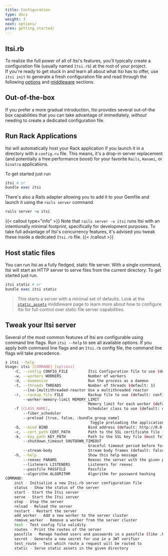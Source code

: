 ```yaml
---
title: Configuration
type: docs
weight: 3
next: options/
prev: getting_started/
---
```


## Itsi.rb
To realize the full power of all of Itsi's features, you'll typically create a configuration file
(usually named `Itsi.rb`) at the root of your project.<br/>
If you're ready to get stuck in and learn all about what Itsi has to offer, use
`itsi init` to generate a fresh configuration file and read through the following [options](/options/) and [middleware](/middleware/) sections.


## Out-of-the-box
If you prefer a more gradual introduction, Itsi provides several out-of-the box capabilities that you can take advantage of immediately, *without* needing to create a dedicated configuration file.



## Run Rack Applications
Itsi will automatically host your Rack application if you launch it in a directory with a `config.ru` file.
This means, it's a drop-in server replacement (and potentially a free performance boost) for your favorite `Rails`, `Hanami`, or `Sinatra` applications.

To get started just run
```ruby
itsi # or
bundle exec itsi
```

There's also a Rails adapter allowing you to add it to your Gemfile and launch it using the `rails server` command.

```ruby
rails server -u itsi
```
{{< callout type="info" >}}
  Note that `rails server -u itsi` runs Itsi with an intentionally minimal footprint, specifically for development purposes. To take full advantage of Itsi's concurrency features,
it's advised you tweak these inside a dedicated `Itsi.rb` file.
  {{< /callout >}}



## Host static files
You can run Itsi as a fully fledged, static file server.
With a single command, Itsi will start an HTTP server to serve files from the current directory.
To get started just run.
```ruby
itsi static # or
bundle exec itsi static
```

> This starts a server with a minimal set of defaults. Look at the [`static_assets`](/middleware/static_assets) middleware page to learn more about how to configure Itsi for full control over static file server capabilities.

## Tweak your Itsi server
Several of the most common features of Itsi are configurable using command line flags.
Run `itsi --help` to see all available options. If you apply both command line flags and an `Itsi.rb` config file, the command line flags will take precedence.

```bash
❯ itsi --help
Usage: itsi [COMMAND] [options]
    -C, --config CONFIG_FILE         Itsi Configuration file to use (default: Itsi.rb)
    -w, --workers WORKERS            Number of workers
    -d, --daemonize                  Run the process as a daemon
    -t, --threads THREADS            Number of threads (default: 1)
        --[no-]multithreaded-reactor Use a multithreaded reactor
    -r, --rackup_file FILE           Rackup file to use (default: config.ru)
        --worker-memory-limit MEMORY_LIMIT
                                     Memory limit for each worker (default: None). If this limit is breached the worker is gracefully restarted
    -f [CLASS_NAME],                 Scheduler class to use (default: nil). Provide blank or true to use Itsi::Scheduler, or a classname to use an alternative scheduler
        --fiber_scheduler
        --preload [true, false, :bundle_group_name]
                                      Toggle preloading the application
    -b, --bind BIND                  Bind address (default: http://0.0.0.0:3000). You can specify this flag multiple times to bind to multiple addresses.
    -c, --cert_path CERT_PATH        Path to the SSL certificate file (must follow a --bind option). You can specify this flag multiple times.
    -k, --key_path KEY_PATH          Path to the SSL key file (must follow a --bind option). You can specify this flag multiple times.
        --shutdown_timeout SHUTDOWN_TIMEOUT
                                     Graceful timeout period before forcing workers to shutdown
        --stream-body                Stream body frames (default: false for best compatibility)
    -h, --help                       Show this help message
        --reexec PARAMS              Reexec the server with the given parameters
        --listeners LISTENERS        Listeners for reexec
        --passfile PASSFILE          Passfile
        --algorithm ALGORITHM        Algorithm for password hashing
COMMAND:
    init - Initialize a new Itsi.rb server configuration file
    status - Show the status of the server
    start - Start the Itsi server
    serve - Start the Itsi server
    stop - Stop the server
    reload - Reload the server
    restart - Restart the server
    add_worker - Add a new worker to the server cluster
    remove_worker - Remove a worker from the server cluster
    test - Test config file validity
    routes - Print the routes of the server
    passfile - Manage hashed users and passwords in a passfile (like .htpasswd). [add, echo, remove, list]
    secret - Generate a new secret for use in a JWT verifier
    test_route - Test which route a request will be routed to
    static - Serve static assets in the given directory

```
